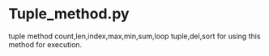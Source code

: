 # Tuple_method.py
tuple method
count,len,index,max,min,sum,loop tuple,del,sort
for using this method for execution.
